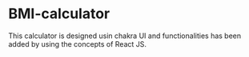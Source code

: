 # BMI-calculator
This calculator is designed usin chakra UI and functionalities has been added by using the concepts of React JS.
